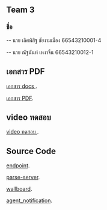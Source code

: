 ## Team 3

### ชื่อ

  -- นาย เลิศพิสิฐ ชัยงามเมือง  66543210001-4 

  -- นาย ณัฐนันท์ เหงาจิ้น  66543210012-1

## เอกสาร PDF 

[เอกสาร docs ](https://docs.google.com/document/d/1RlmmfgQfl6Blx9bQ11ZnmWPALcii7wiPwxqqFdnZ5qA/edit?usp=sharing).

 <a href="./doc/microservice.pdf" target="_blank">เอกสาร PDF</a>.

## video ทดสอบ

 [video ทดสอบ ](https://livermutlac.sharepoint.com/sites/teams-SEClassbyThanitKeatkaew/_layouts/15/stream.aspx?id=%2Fsites%2Fteams-SEClassbyThanitKeatkaew%2FShared%20Documents%2FENGSE207%2FRecordings%2FTeam3-20241021_145059-Meeting%20Recording%2Emp4&referrer=StreamWebApp%2EWeb&referrerScenario=AddressBarCopied%2Eview%2E96e386f3-dc94-4602-8859-752615afe70e).

## Source Code

[endpoint](https://github.com/Missez/engse207-endpoint-api.git).

[parse-server](https://github.com/Missez/engse207-parse-server-api.git).

[wallboard](https://github.com/Missez/engse207-wallboard-admin.git).

[agent_notification](https://github.com/Missez/engse207-agent_notification.git).